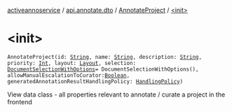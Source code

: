 [activeannoservice](../../index.md) / [api.annotate.dto](../index.md) / [AnnotateProject](index.md) / [&lt;init&gt;](./-init-.md)

# &lt;init&gt;

`AnnotateProject(id: `[`String`](https://kotlinlang.org/api/latest/jvm/stdlib/kotlin/-string/index.html)`, name: `[`String`](https://kotlinlang.org/api/latest/jvm/stdlib/kotlin/-string/index.html)`, description: `[`String`](https://kotlinlang.org/api/latest/jvm/stdlib/kotlin/-string/index.html)`, priority: `[`Int`](https://kotlinlang.org/api/latest/jvm/stdlib/kotlin/-int/index.html)`, layout: `[`Layout`](../../project.layout/-layout/index.md)`, selection: `[`DocumentSelectionWithOptions`](../../project.selection/-document-selection-with-options/index.md)` = DocumentSelectionWithOptions(), allowManualEscalationToCurator: `[`Boolean`](https://kotlinlang.org/api/latest/jvm/stdlib/kotlin/-boolean/index.html)`, generatedAnnotationResultHandlingPolicy: `[`HandlingPolicy`](../../project.annotationschema.generator/-handling-policy/index.md)`)`

View data class - all properties relevant to annotate / curate a project in the frontend

